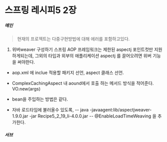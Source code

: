 # 스프링 레시피5 2장

##### 메인

> 현재의 프로젝트는 다중구현방법에 대해 에러를 포함하고있다.

1. 위버weaver 구성하기
스프링 AOP 프레임워크는 제한된 aspectj 포인트컷만 지원하게되는데, 
그외의 타입과 외부의 애플리케이션 aspectj 를 끌어오려면 위버 기능을 써야한다.

- aop.xml 에 inclue 적용할 패키지 선언, aspect 클래스 선언.
- ComplexCachingAspect 내 aound에서 호출 하는 메서드 방식을 적어준다. VO.new(args)
- bean을 주입하는 방법은 같다.

- 자바 로드타임에 불러올수 있도록, 
-- java -javaagent:lib/aspectjweaver-1.9.0.jar -jar Recipe5_2_19_li-4.0.0.jar 
-- @EnableLoadTimeWeaving 을 추가한다.


##### 서브
